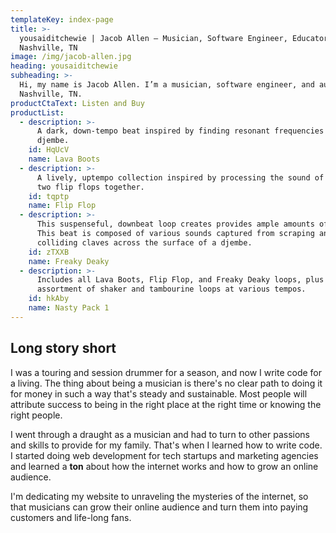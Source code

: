 ```yaml
---
templateKey: index-page
title: >-
  yousaiditchewie | Jacob Allen — Musician, Software Engineer, Educator from
  Nashville, TN
image: /img/jacob-allen.jpg
heading: yousaiditchewie
subheading: >-
  Hi, my name is Jacob Allen. I’m a musician, software engineer, and author from
  Nashville, TN.
productCtaText: Listen and Buy
productList:
  - description: >-
      A dark, down-tempo beat inspired by finding resonant frequencies in a
      djembe.
    id: HqUcV
    name: Lava Boots
  - description: >-
      A lively, uptempo collection inspired by processing the sound of hitting
      two flip flops together.
    id: tqptp
    name: Flip Flop
  - description: >-
      This suspenseful, downbeat loop creates provides ample amounts of tension.
      This beat is composed of various sounds captured from scraping and
      colliding claves across the surface of a djembe.
    id: zTXXB
    name: Freaky Deaky
  - description: >-
      Includes all Lava Boots, Flip Flop, and Freaky Deaky loops, plus an
      assortment of shaker and tambourine loops at various tempos.
    id: hkAby
    name: Nasty Pack 1
---
```


## Long story short

I was a touring and session drummer for a season, and now I write code for a living. The thing about being a musician is there's no clear path to doing it for money in such a way that's steady and sustainable. Most people will attribute success to being in the right place at the right time or knowing the right people.

I went through a draught as a musician and had to turn to other passions and skills to provide for my family. That's when I learned how to write code. I started doing web development for tech startups and marketing agencies and learned a **ton** about how the internet works and how to grow an online audience.

I'm dedicating my website to unraveling the mysteries of the internet, so that musicians can grow their online audience and turn them into paying customers and life-long fans.
